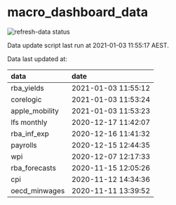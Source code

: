 
<!-- README.md is generated from README.Rmd. Please edit that file -->

# macro\_dashboard\_data

<!-- badges: start -->

![refresh-data
status](https://github.com/MattCowgill/macro_dashboard_data/workflows/refresh-data/badge.svg)

<!-- badges: end -->

Data update script last run at 2021-01-03 11:55:17 AEST.

Data last updated at:

| data            | date                |
| :-------------- | :------------------ |
| rba\_yields     | 2021-01-03 11:55:12 |
| corelogic       | 2021-01-03 11:53:24 |
| apple\_mobility | 2021-01-03 11:53:23 |
| lfs monthly     | 2020-12-17 11:42:07 |
| rba\_inf\_exp   | 2020-12-16 11:41:32 |
| payrolls        | 2020-12-15 12:44:35 |
| wpi             | 2020-12-07 12:17:33 |
| rba\_forecasts  | 2020-11-15 12:05:26 |
| cpi             | 2020-11-12 14:34:36 |
| oecd\_minwages  | 2020-11-11 13:39:52 |
